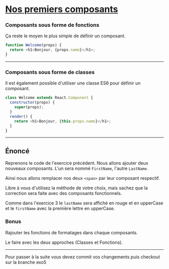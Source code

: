 # [Nos premiers composants](https://fr.reactjs.org/docs/components-and-props.html#function-and-class-components)

### Composants sous forme de fonctions

Ça reste le moyen le plus simple de définir un composant.

```javascript
function Welcome(props) {
  return <h1>Bonjour, {props.name}</h1>;
}
```

---

### Composants sous forme de classes

Il est également possible d'utiliser une classe ES6 pour définir un composant.

```javascript
class Welcome extends React.Component {
  constructor(props) {
    super(props);
  }
  render() {
    return <h1>Bonjour, {this.props.name}</h1>;
  }
}
```

---

## Énoncé

Reprenons le code de l'exercice précédent.
Nous allons ajouter deux nouveaux composants.
L'un sera nommé `FirstName`, l'autre `LastName`.

Ainsi nous allons remplacer nos deux `<span>` par leur composant respectif.

Libre à vous d'utilisez la méthode de votre choix, mais sachez que la correction sera faite avec des composants fonctionnels.

Comme dans l'exercice 3 le `lastName` sera affiché en rouge et en upperCase et le `firstName` avec la première lettre en upperCase.

### Bonus

Rajouter les fonctions de formatages dans chaque composants.

Le faire avec les deux approches (Classes et Fonctions).

---

Pour passer à la suite vous devez commit vos changements puis checkout sur la branche exo5
